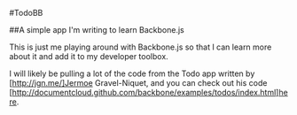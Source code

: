 #TodoBB

##A simple app I'm writing to learn Backbone.js

This is just me playing around with Backbone.js so that I can learn more about it and add it to my developer toolbox.

I will likely be pulling a lot of the code from the Todo app written by [http://jgn.me/]Jermoe Gravel-Niquet, and you can check out his code [http://documentcloud.github.com/backbone/examples/todos/index.html]here.